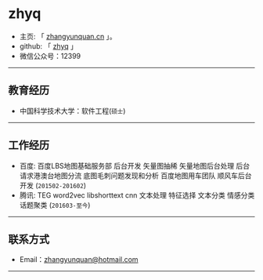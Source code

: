 # zhyq

 - 主页: 「 [zhangyunquan.cn](http://zhangyunquan.com) 」。
 - github: 「 [zhyq](http://www.github/zhyq.com) 」
 - 微信公众号：12399

---

## 教育经历

 - 中国科学技术大学：软件工程(``` 硕士 ```)

---

## 工作经历
 
 - 百度:  百度LBS地图基础服务部  后台开发 矢量图抽稀 矢量地图后台处理 后台请求港澳台地图分流 底图毛刺问题发现和分析 百度地图用车团队 顺风车后台开发 (``` 201502-201602 ```)
 - 腾讯: TEG  word2vec libshorttext cnn 文本处理 特征选择 文本分类 情感分类 话题聚类 (``` 201603-至今 ```)

---


## 联系方式

- Email：zhangyunquan@hotmail.com 

---

